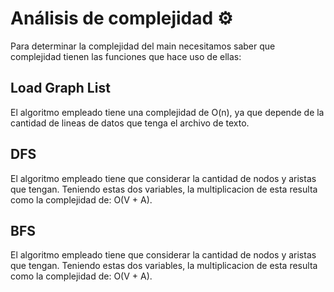 # Análisis de complejidad ⚙️ 
Para determinar la complejidad del main necesitamos saber que complejidad tienen las funciones que hace uso de ellas:

## Load Graph List
El algoritmo empleado tiene una complejidad de O(n), ya que depende de la cantidad de lineas de datos que tenga el archivo de texto.

## DFS
El algoritmo empleado tiene que considerar la cantidad de nodos y aristas que tengan. Teniendo estas dos variables, la multiplicacion de esta resulta como la complejidad de: O(V + A).

 ## BFS
El algoritmo empleado tiene que considerar la cantidad de nodos y aristas que tengan. Teniendo estas dos variables, la multiplicacion de esta resulta como la complejidad de: O(V + A).


